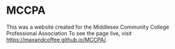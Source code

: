 # MCCPA
This was a website created for the Middlesex Community College Professional Association
To see the page live, visit https://maxandcoffee.github.io/MCCPA/.

